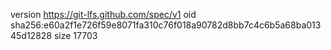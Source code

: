 version https://git-lfs.github.com/spec/v1
oid sha256:e60a2f1e726f59e8071fa310c76f018a90782d8bb7c4c6b5a68ba01345d12828
size 17703
